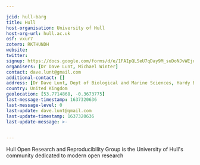 ```yaml
---

jcid: hull-barg
title: Hull
host-organisation: University of Hull
host-org-url: hull.ac.uk
osf: vxur7
zotero: RKTHUNDH
website: 
twitter: 
signup: https://docs.google.com/forms/d/e/1FAIpQLSeU7qDay9M_suDoNJvWEjuCAZwQzM1haNahqE9NGY9Cc1En3A/viewform
organisers: [Dr Dave Lunt, Michael Winter]
contact: dave.lunt@gmail.com
additional-contact: []
address: [Dr Dave Lunt, Dept of Biological and Marine Sciences, Hardy Building, University of Hull, HULL, HU6 7RX]
country: United Kingdom
geolocation: [53.7714868, -0.3673775]
last-message-timestamp: 1637320636
last-message-level: 0
last-update: dave.lunt@gmail.com
last-update-timestamp: 1637320636
last-update-message: >-
  

---
```


Hull Open Research and Reproducibility Group is the University of Hull's community dedicated to modern open research
